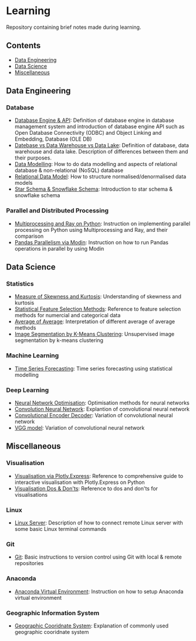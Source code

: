 # Learning
Repository containing brief notes made during learning.

## Contents
- [Data Engineering](#Data-Engineering)
- [Data Science](#Data-Science)
- [Miscellaneous](#Miscellaneous)


## Data Engineering
### Database 
- [Database Engine & API](https://github.com/TravisH0301/learning/blob/master/data_engineering/database_engine_api.md): Definition of database engine in database management system and introduction of database engine API such as Open Database Connectivity (ODBC) and Object Linking and Embedding, Database (OLE DB)
- [Datebase vs Data Warehouse vs Data Lake](https://github.com/TravisH0301/learning/blob/master/data_engineering/database_datawarehouse_datalake.md): Definition of database, data warehouse and data lake. Description of differences between them and their purposes. 
- [Data Modelling](https://github.com/TravisH0301/learning/blob/master/data_engineering/data_modelling.md): How to do data modelling and aspects of relational database & non-relational (NoSQL) database
- [Relational Data Model](https://github.com/TravisH0301/learning/blob/master/data_engineering/relational_data_model.md): How to structure normalised/denormalised data models
- [Star Schema & Snowflake Schema](https://github.com/TravisH0301/learning/blob/master/data_engineering/star_snowflake_schema.md): Introduction to star schema & snowflake schema
  
### Parallel and Distributed Processing
- [Multiprocessing and Ray on Python](https://github.com/TravisH0301/learning/blob/master/data_engineering/multiprocessing_ray_python.md): Instruction on implementing parallel processing on Python using Multiprocessing and Ray, and their comparison 
- [Pandas Parallelism via Modin](https://github.com/TravisH0301/learning/blob/master/data_engineering/pandas_parallelism_modin.md): Instruction on how to run Pandas operations in parallel by using Modin

## Data Science
### Statistics
- [Measure of Skewness and Kurtosis](https://github.com/TravisH0301/learning/blob/master/data_science/skewness_kurtosis.md): Understanding of skewness and kurtosis
- [Statistical Feature Selection Methods](https://github.com/TravisH0301/learning/blob/master/data_science/feature_selection_methods.md): Reference to feature selection methods for numercial and categorical data
- [Average of Average](https://github.com/TravisH0301/learning/blob/master/data_science/avg_of_avg.md): Interpretation of different average of average methods
- [Image Segmentation by K-Means Clustering](https://github.com/TravisH0301/learning/blob/master/data_science/image_segmentation_with_k_means_clustering.md): Unsupervised image segmentation by k-means clustering 

### Machine Learning
- [Time Series Forecasting](https://github.com/TravisH0301/learning/blob/master/data_science/time_series_forecasting.md): Time series forecasting using statistical modelling

### Deep Learning
- [Neural Network Optimisation](https://github.com/TravisH0301/learning/blob/master/data_science/neural_network_optimisation.md): Optimisation methods for neural networks
- [Convolution Neural Network](https://github.com/TravisH0301/learning/blob/master/data_science/convolutional_neural_network.md): Explantion of convolutional neural network
- [Convolutional Encoder Decoder](https://github.com/TravisH0301/learning/blob/master/data_science/convolutional_encoder_decoder.md): Variation of convolutional neural network
- [VGG model](https://github.com/TravisH0301/learning/blob/master/data_science/vgg_model.md): Variation of convolutional neural network
 
## Miscellaneous
### Visualisation 
- [Visualisation via Plotly.Express](https://github.com/TravisH0301/learning/blob/master/miscellaneous/viz_plotly_express.md): Reference to comprehensive guide to interactive visualisation with Plotly.Express on Python 
- [Visualisation Dos & Don'ts](https://github.com/TravisH0301/learning/blob/master/miscellaneous/visualisation_dos_don'ts.md): Reference to dos and don'ts for visualisations

### Linux
- [Linux Server](https://github.com/TravisH0301/learning/blob/master/miscellaneous/linux_server.md): Description of how to connect remote Linux server with some basic Linux terminal commands

### Git
- [Git](https://github.com/TravisH0301/learning/blob/master/miscellaneous/git.md): Basic instructions to version control using Git with local & remote repositories

### Anaconda
- [Anaconda Virtual Environment](https://github.com/TravisH0301/learning/blob/master/miscellaneous/conda_virtual_env.md): Instruction on how to setup Anaconda virtual environment

### Geographic Information System
- [Geographic Cooridnate System](https://github.com/TravisH0301/learning/blob/master/miscellaneous/geographic_coordinate_system.md): Explanation of commonly used geographic cooridnate system
